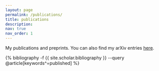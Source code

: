```yaml
---
layout: page
permalink: /publications/
title: publications
description: 
nav: true
nav_order: 1
---
```

<!-- _pages/publications.md -->
<p>My publications and preprints. You can also find my arXiv entries <a href='http://arxiv.org/a/schuler_y_1'>here</a>.</p>
<div class="publications">

{% bibliography -f {{ site.scholar.bibliography }}  --query @article[keywords^=published] %}

</div>
